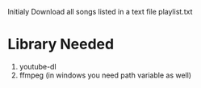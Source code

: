 Initialy Download all songs listed in a text file playlist.txt

# Library Needed
1. youtube-dl
2. ffmpeg (in windows you need path variable as well)
